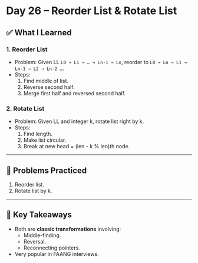 # Day 26 – Reorder List & Rotate List

## ✅ What I Learned
### 1. Reorder List
- Problem: Given LL `L0 → L1 → … → Ln-1 → Ln`,
  reorder to `L0 → Ln → L1 → Ln-1 → L2 → Ln-2 …`.
- Steps:
  1. Find middle of list.
  2. Reverse second half.
  3. Merge first half and reversed second half.

### 2. Rotate List
- Problem: Given LL and integer k, rotate list right by k.
- Steps:
  1. Find length.
  2. Make list circular.
  3. Break at new head = (len - k % len)th node.

---

## 📖 Problems Practiced
1. Reorder list.
2. Rotate list by k.

---

## 🔑 Key Takeaways
- Both are **classic transformations** involving:
  - Middle-finding.
  - Reversal.
  - Reconnecting pointers.
- Very popular in FAANG interviews.

